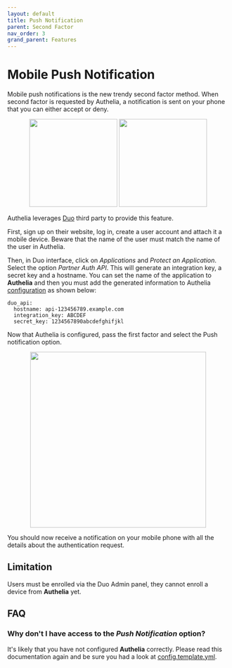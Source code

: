 ```yaml
---
layout: default
title: Push Notification
parent: Second Factor
nav_order: 3
grand_parent: Features
---
```


# Mobile Push Notification

Mobile push notifications is the new trendy second factor method. When second factor is requested
by Authelia, a notification is sent on your phone that you can either accept or deny.

<p align="center">
  <img src="../../images/duo-push-1.jpg" width="200">
  <img src="../../images/duo-push-2.png" width="200">
</p>


Authelia leverages [Duo] third party to provide this feature.

First, sign up on their website, log in, create a user account and attach it a mobile device.
Beware that the name of the user must match the name of the user in Authelia.

Then, in Duo interface, click on *Applications* and *Protect an Application*. Select the option
*Partner Auth API*. This will generate an integration key, a secret key and a hostname. You can
set the name of the application to **Authelia** and then you must add the generated information
to Authelia [configuration](../deployment/configuration.md) as shown below:

    duo_api:
      hostname: api-123456789.example.com
      integration_key: ABCDEF
      secret_key: 1234567890abcdefghifjkl

Now that Authelia is configured, pass the first factor and select the Push notification
option.

<p align="center">
  <img src="../../images/2FA-PUSH.png" width="400">
</p>

You should now receive a notification on your mobile phone with all the details
about the authentication request.


## Limitation

Users must be enrolled via the Duo Admin panel, they cannot enroll a device from
**Authelia** yet.


## FAQ

### Why don't I have access to the *Push Notification* option?

It's likely that you have not configured **Authelia** correctly. Please read this
documentation again and be sure you had a look at [config.template.yml](../../config.template.yml).



[Duo]: https://duo.com/